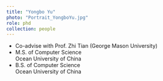 ```yaml
---
title: "Yongbo Yu"
photo: "Portrait_YongboYu.jpg"
role: phd
collection: people
---
```

- Co-advise with Prof. Zhi Tian (George Mason University)
- M.S. of Computer Science  
  Ocean University of China
- B.S. of Computer Science  
  Ocean University of China